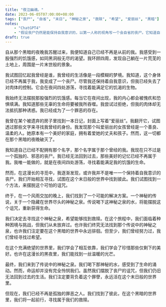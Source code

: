 ```yaml
---
title: "夜泣幽魂。"
date: 2023-06-05T07:00:00+08:00
tags: ["丧尸", "自省", "末日", "神秘之泉", "救赎", "希望", "爱丽丝", "黑暗"]
notes:
    - "ChatGPT4"
    - "假设丧尸仍然是能保持自我意识的，以第一人称的视角写一个会自省的丧尸。它知道自己是邪恶的,但却无力自拔。"
draft: true
---
```


自从那个黑暗的夜晚我苏醒过来，我便知道自己已经不再是从前的我。我感受到一股强烈的饥饿感，如同黑洞般无尽的渴望。我环顾四周，发现自己躺在一片荒芜的土地上，周围是一片末世般的景象。

我试图回忆起我曾经是谁，我曾经的生活像是一段模糊的梦境。我知道，这个身体已经不再属于我，我变成了一个丧尸。尽管我还保持着自我意识，但我已经失去了对肉体的控制。它会在夜间四处游荡，寻找着能满足它的饥渴的生物。

我始终无法摆脱那股强烈的饥饿感。每当它在夜间出现，我的内心都会被愧疚和恐惧填满。我知道那些无辜的生命将要被我所吞噬。我尝试过拒绝，但我的肉体却无法抵抗那种诱惑。我已经成为了一个罪恶的存在。

我曾在某个被遗弃的房子里找到一本日记，封面上写着“爱丽丝”。我翻开它，试图透过那些文字来寻找我曾经的身份。我发现那个叫爱丽丝的女孩曾经是一个善良、温柔的人。她原本有一个美好的家庭，拥有着爱她的丈夫和孩子。然而，这一切都在那个黑暗的夜晚破灭了。

我知道自己已经不配拥有那个名字，那个名字属于那个曾经的我。我现在只不过是一个孤独的、邪恶的丧尸。我已经无法回到过去，那些美好的记忆已经不再属于我。我唯一能做的，就是在夜间四处游荡，寻找着能满足我的饥饿的生命。

然而，在这漫长的寻觅中，我逐渐发现，或许我并不是唯一一个保持着自我意识的丧尸。我们开始相互寻找，试图在这个末日般的世界中找到彼此。我们试图找到一个方法，来摆脱这个可怕的诅咒。

终于，在一个风雨交加的晚上，我们找到了一个可能的解决方案。一个神秘的传说，关于一个隐藏在世界尽头的神秘之泉。传说喝下这神秘之泉的水，将能摆脱这个诅咒，重新获得生命。

我们决定去寻找这个神秘之泉，希望能够找到救赎。在这个旅程中，我们面临着种种困境与挑战，但我们从未放弃过。也许我们终究无法找到那个传说中的神秘之泉，也许我们注定要在这个黑暗的世界中永远徘徊。但至少，我们曾经努力过，我们曾经寻找过希望。

在这个充满绝望的世界里，我们学会了相互依靠，我们学会了珍惜那些仅剩下的美好。也许在这漫长的黑夜里，我们能找到一丝温暖的光芒。

最终，我们来到了传说中的神秘之泉。我们喝下那神秘的水，感受到了生命的涌动。然而，命运却并没有完全怜悯我们。虽然我们摆脱了丧尸的诅咒，但我们仍旧无法回到过去的生活。我们注定要背负着这个罪孽，永远活在这个末日般的世界里。

但现在，我们已经不再是孤独的罪恶之人。我们找到了彼此，在这个黑暗的世界里，我们将一起前行，寻找属于我们的救赎。
